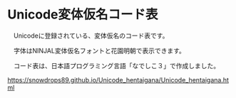 # Unicode変体仮名コード表
　Unicodeに登録されている、変体仮名のコード表です。

　字体はNINJAL変体仮名フォントと花園明朝で表示できます。

　コード表は、日本語プログラミング言語「なでしこ３」で作成しました。


https://snowdrops89.github.io/Unicode_hentaigana/Unicode_hentaigana.html
